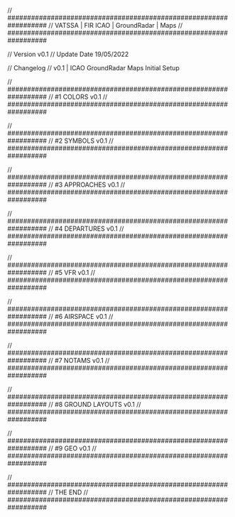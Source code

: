 // ##################################################################
//                 VATSSA | FIR ICAO | GroundRadar | Maps
// ##################################################################

// Version v0.1
// Update Date 19/05/2022

// Changelog
// v0.1 | ICAO GroundRadar Maps Initial Setup


// ##################################################################
//                 #1 COLORS v0.1
// ##################################################################


// ##################################################################
//                 #2 SYMBOLS v0.1
// ##################################################################

// ##################################################################
//                 #3 APPROACHES v0.1
// ##################################################################

// ##################################################################
//                 #4 DEPARTURES v0.1
// ##################################################################

// ##################################################################
//                 #5 VFR v0.1
// ##################################################################

// ##################################################################
//                 #6 AIRSPACE v0.1
// ##################################################################

// ##################################################################
//                 #7 NOTAMS v0.1
// ##################################################################

// ##################################################################
//                 #8 GROUND LAYOUTS v0.1
// ##################################################################

// ##################################################################
//                 #9 GEO v0.1
// ##################################################################

// ##################################################################
//                 THE END
// ##################################################################
